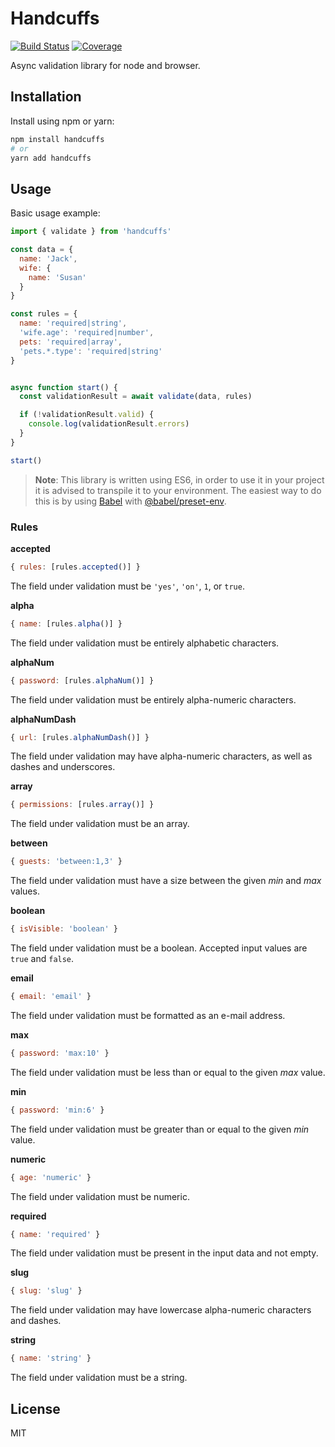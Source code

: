 # Handcuffs

[![Build Status](https://travis-ci.org/vladshcherbin/handcuffs.svg?branch=master)](https://travis-ci.org/vladshcherbin/handcuffs)
[![Coverage](https://codecov.io/gh/vladshcherbin/handcuffs/branch/master/graph/badge.svg)](https://codecov.io/gh/vladshcherbin/handcuffs)

Async validation library for node and browser.

## Installation

Install using npm or yarn:

```bash
npm install handcuffs
# or
yarn add handcuffs
```

## Usage

Basic usage example:

```js
import { validate } from 'handcuffs'

const data = {
  name: 'Jack',
  wife: {
    name: 'Susan'
  }
}

const rules = {
  name: 'required|string',
  'wife.age': 'required|number',
  pets: 'required|array',
  'pets.*.type': 'required|string'
}


async function start() {
  const validationResult = await validate(data, rules)

  if (!validationResult.valid) {
    console.log(validationResult.errors)
  }
}

start()
```

> **Note**: This library is written using ES6, in order to use it in your project it is advised to transpile it to your environment. The easiest way to do this is by using [Babel](https://babeljs.io) with [@babel/preset-env](https://github.com/babel/babel/tree/master/packages/babel-preset-env).

### Rules

**accepted**

```js
{ rules: [rules.accepted()] }
```

The field under validation must be `'yes'`, `'on'`, `1`, or `true`.

**alpha**

```js
{ name: [rules.alpha()] }
```

The field under validation must be entirely alphabetic characters.

**alphaNum**

```js
{ password: [rules.alphaNum()] }
```

The field under validation must be entirely alpha-numeric characters.

**alphaNumDash**

```js
{ url: [rules.alphaNumDash()] }
```

The field under validation may have alpha-numeric characters, as well as dashes and underscores.

**array**

```js
{ permissions: [rules.array()] }
```

The field under validation must be an array.

**between**

```js
{ guests: 'between:1,3' }
```

The field under validation must have a size between the given *min* and *max* values.

**boolean**

```js
{ isVisible: 'boolean' }
```

The field under validation must be a boolean. Accepted input values are `true` and `false`.

**email**

```js
{ email: 'email' }
```

The field under validation must be formatted as an e-mail address.

**max**

```js
{ password: 'max:10' }
```

The field under validation must be less than or equal to the given *max* value.

**min**

```js
{ password: 'min:6' }
```

The field under validation must be greater than or equal to the given *min* value.

**numeric**

```js
{ age: 'numeric' }
```

The field under validation must be numeric.

**required**

```js
{ name: 'required' }
```

The field under validation must be present in the input data and not empty.

**slug**

```js
{ slug: 'slug' }
```

The field under validation may have lowercase alpha-numeric characters and dashes.

**string**

```js
{ name: 'string' }
```

The field under validation must be a string.

## License

MIT
